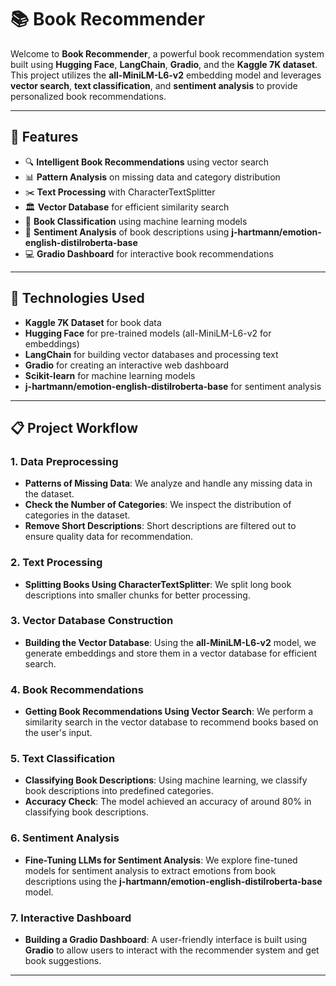 # 📚 Book Recommender

Welcome to **Book Recommender**, a powerful book recommendation system built using **Hugging Face**, **LangChain**, **Gradio**, and the **Kaggle 7K dataset**. This project utilizes the **all-MiniLM-L6-v2** embedding model and leverages **vector search**, **text classification**, and **sentiment analysis** to provide personalized book recommendations.

---

## 🚀 Features

- 🔍 **Intelligent Book Recommendations** using vector search
- 📊 **Pattern Analysis** on missing data and category distribution
- ✂️ **Text Processing** with CharacterTextSplitter
- 🏛 **Vector Database** for efficient similarity search
- 🤖 **Book Classification** using machine learning models
- 🎯 **Sentiment Analysis** of book descriptions using **j-hartmann/emotion-english-distilroberta-base**
- 💻 **Gradio Dashboard** for interactive book recommendations

---

## 🧰 Technologies Used

- **Kaggle 7K Dataset** for book data
- **Hugging Face** for pre-trained models (all-MiniLM-L6-v2 for embeddings)
- **LangChain** for building vector databases and processing text
- **Gradio** for creating an interactive web dashboard
- **Scikit-learn** for machine learning models
- **j-hartmann/emotion-english-distilroberta-base** for sentiment analysis

---

## 📋 Project Workflow

### 1. **Data Preprocessing**
   - **Patterns of Missing Data**: We analyze and handle any missing data in the dataset.
   - **Check the Number of Categories**: We inspect the distribution of categories in the dataset.
   - **Remove Short Descriptions**: Short descriptions are filtered out to ensure quality data for recommendation.

### 2. **Text Processing**
   - **Splitting Books Using CharacterTextSplitter**: We split long book descriptions into smaller chunks for better processing.

### 3. **Vector Database Construction**
   - **Building the Vector Database**: Using the **all-MiniLM-L6-v2** model, we generate embeddings and store them in a vector database for efficient search.

### 4. **Book Recommendations**
   - **Getting Book Recommendations Using Vector Search**: We perform a similarity search in the vector database to recommend books based on the user's input.

### 5. **Text Classification**
   - **Classifying Book Descriptions**: Using machine learning, we classify book descriptions into predefined categories.
   - **Accuracy Check**: The model achieved an accuracy of around 80% in classifying book descriptions.

### 6. **Sentiment Analysis**
   - **Fine-Tuning LLMs for Sentiment Analysis**: We explore fine-tuned models for sentiment analysis to extract emotions from book descriptions using the **j-hartmann/emotion-english-distilroberta-base** model.

### 7. **Interactive Dashboard**
   - **Building a Gradio Dashboard**: A user-friendly interface is built using **Gradio** to allow users to interact with the recommender system and get book suggestions.

---
